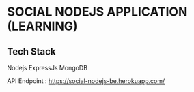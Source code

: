 # SOCIAL NODEJS APPLICATION (LEARNING)

## Tech Stack

Nodejs
ExpressJs
MongoDB


API Endpoint : https://social-nodejs-be.herokuapp.com/
